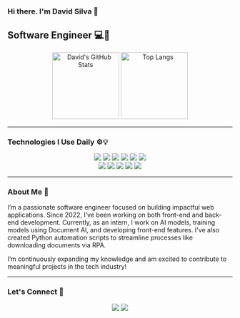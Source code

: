 ### Hi there. I'm David Silva 👋
## Software Engineer 💻🚀

<div align="center">
  <img src="https://github-readme-stats.vercel.app/api?username=DavidSilva32&theme=transparent&bg_color=000&border_color=30A3DC&show_icons=true&icon_color=30A3DC&title_color=E94D5F&text_color=FFF" alt="David's GitHub Stats" height="150px">
  <img src="https://github-readme-stats.vercel.app/api/top-langs/?username=DavidSilva32&layout=compact&bg_color=000&border_color=30A3DC&title_color=E94D5F&text_color=FFF" alt="Top Langs" height="150px">
</div>

---

### Technologies I Use Daily ⚙️💡

<div align="center">
  <img src="https://img.shields.io/badge/HTML5-FF5733?style=for-the-badge&logo=html5&logoColor=white" />
  <img src="https://img.shields.io/badge/CSS3-264de4?style=for-the-badge&logo=css3&logoColor=white" />
  <img src="https://img.shields.io/badge/JavaScript-F7E018?style=for-the-badge&logo=javascript&logoColor=white" />
  <img src="https://img.shields.io/badge/TypeScript-007acc?style=for-the-badge&logo=typescript&logoColor=white" />
  <img src="https://img.shields.io/badge/React-61DAFB?style=for-the-badge&logo=react&logoColor=black" />
  <img src="https://img.shields.io/badge/Next.js-000000?style=for-the-badge&logo=next.js&logoColor=white" />
  <br/>
  <img src="https://img.shields.io/badge/Node.js-339933?style=for-the-badge&logo=node.js&logoColor=white" />
  <img src="https://img.shields.io/badge/MongoDB-47A248?style=for-the-badge&logo=mongodb&logoColor=white" />
  <img src="https://img.shields.io/badge/Postman-FF6C37?style=for-the-badge&logo=postman&logoColor=white" />
  <img src="https://img.shields.io/badge/Insomnia-5849BE?style=for-the-badge&logo=insomnia&logoColor=white" />
  <img src="https://img.shields.io/badge/Python-3670A0?style=for-the-badge&logo=python&logoColor=yellow" />
</div>

---

### About Me 🚀

I’m a passionate software engineer focused on building impactful web applications. Since 2022, I’ve been working on both front-end and back-end development. Currently, as an intern, I work on AI models, training models using Document AI, and developing front-end features. I've also created Python automation scripts to streamline processes like downloading documents via RPA.

I’m continuously expanding my knowledge and am excited to contribute to meaningful projects in the tech industry!

---

### Let's Connect 🤝

<div align="center">
  <a href="https://www.linkedin.com/in/david-teixeira-devloper-designer/"><img src="https://img.shields.io/badge/LinkedIn-000?style=for-the-badge&logo=linkedin&logoColor=0E76A8" /></a>
  <a href="mailto:david.silvaxd32@gmail.com"><img src="https://img.shields.io/badge/Mail-000?style=for-the-badge&logo=mail&logoColor=0E76A8" /></a>
</div>
